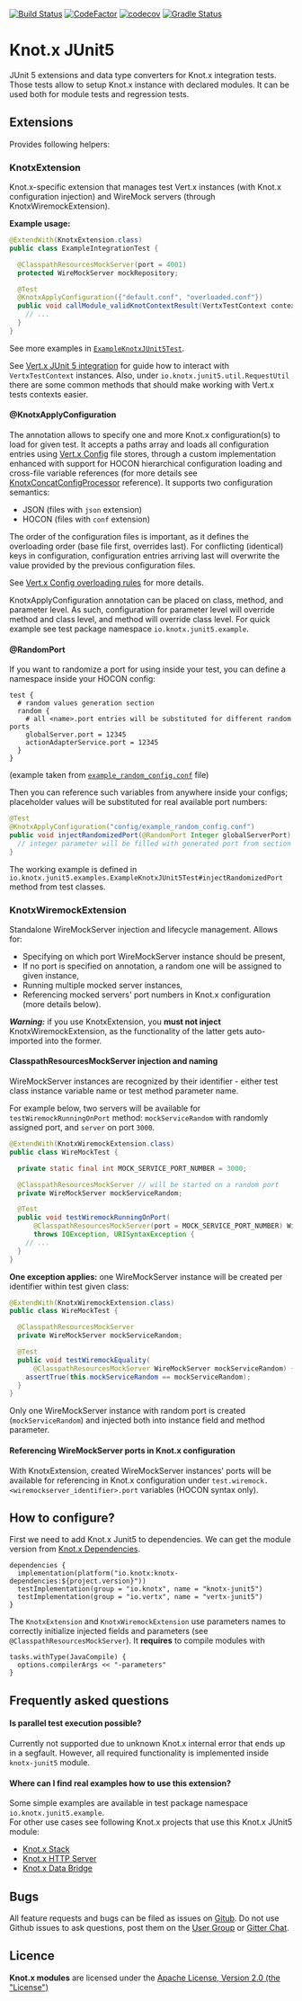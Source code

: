 [![Build Status](https://dev.azure.com/knotx/Knotx/_apis/build/status/Knotx.knotx-junit5?branchName=master)](https://dev.azure.com/knotx/Knotx/_build/latest?definitionId=6&branchName=master)
[![CodeFactor](https://www.codefactor.io/repository/github/knotx/knotx-junit5/badge)](https://www.codefactor.io/repository/github/knotx/knotx-junit5)
[![codecov](https://codecov.io/gh/Knotx/knotx-junit5/branch/master/graph/badge.svg)](https://codecov.io/gh/Knotx/knotx-junit5)
[![Gradle Status](https://gradleupdate.appspot.com/Knotx/knotx-junit5/status.svg)](https://gradleupdate.appspot.com/Knotx/knotx-junit5/status)

# Knot.x JUnit5
JUnit 5 extensions and data type converters for Knot.x integration tests. Those tests allow to setup
Knot.x instance with declared modules. It can be used both for module tests and regression tests.

## Extensions
Provides following helpers:

### KnotxExtension

Knot.x-specific extension that manages test Vert.x instances (with Knot.x configuration injection) 
and WireMock servers (through KnotxWiremockExtension).

**Example usage:**

```java
@ExtendWith(KnotxExtension.class)
public class ExampleIntegrationTest {

  @ClasspathResourcesMockServer(port = 4001)
  protected WireMockServer mockRepository;

  @Test
  @KnotxApplyConfiguration({"default.conf", "overloaded.conf"})
  public void callModule_validKnotContextResult(VertxTestContext context, Vertx vertx) {
    // ...
  }
}
```
See more examples in [`ExampleKnotxJUnit5Test`](https://github.com/Knotx/knotx-junit5/blob/master/src/test/java/io/knotx/junit5/examples/ExampleKnotxJUnit5Test.java).

See [Vert.x JUnit 5 integration](https://vertx.io/docs/vertx-junit5/java/) for guide
how to interact with `VertxTestContext` instances. Also, under `io.knotx.junit5.util.RequestUtil`
there are some common methods that should make working with Vert.x tests contexts easier.

#### @KnotxApplyConfiguration

The annotation allows to specify one and more Knot.x configuration(s) to load for given test.
It accepts a paths array and loads all configuration entries using 
[Vert.x Config](https://vertx.io/docs/vertx-config/java/) file stores, through a custom 
implementation enhanced with support for HOCON hierarchical configuration loading and cross-file
variable references (for more details see [KnotxConcatConfigProcessor](docs/CROSS_FILES_CONFIGURATION.md) reference). 
It supports two configuration semantics:

- JSON (files with `json` extension)
- HOCON (files with `conf` extension)

The order of the configuration files is important, as it defines the overloading order 
(base file first, overrides last).
For conflicting (identical) keys in configuration, configuration entries arriving last 
will overwrite the value provided by the previous configuration files.

See [Vert.x Config overloading rules](https://vertx.io/docs/vertx-config/java/#_overloading_rules) 
for more details.

KnotxApplyConfiguration annotation can be placed on class, method, and parameter level. As such, configuration for
parameter level will override method and class level, and method will override class level. For quick example see
test package namespace `io.knotx.junit5.example`.


#### @RandomPort

If you want to randomize a port for using inside your test, you can define a namespace inside your HOCON config:

```hocon
test {
  # random values generation section
  random {
    # all <name>.port entries will be substituted for different random ports
    globalServer.port = 12345
    actionAdapterService.port = 12345
  }
}
```
(example taken from [`example_random_config.conf`](https://github.com/Knotx/knotx-junit5/blob/master/src/test/resources/example_random_config.conf) file)

Then you can reference such variables from anywhere inside your configs; placeholder values will be substituted for real available
port numbers:
```java
@Test
@KnotxApplyConfiguration("config/example_random_config.conf")
public void injectRandomizedPort(@RandomPort Integer globalServerPort) {
  // integer parameter will be filled with generated port from section 'random' for entry 'globalServer'
}
```

The working example is defined in `io.knotx.junit5.examples.ExampleKnotxJUnit5Test#injectRandomizedPort`
method from test classes.

### KnotxWiremockExtension
Standalone WireMockServer injection and lifecycle management. Allows for:
 
- Specifying on which port WireMockServer instance should be present,
- If no port is specified on annotation, a random one will be assigned to given instance,
- Running multiple mocked server instances,
- Referencing mocked servers' port numbers in Knot.x configuration (more details below).

***Warning:*** if you use KnotxExtension, you **must not inject** KnotxWiremockExtension, 
as the functionality of the latter gets auto-imported into the former.

#### ClasspathResourcesMockServer injection and naming

WireMockServer instances are recognized by their identifier - either test class instance variable name 
or test method parameter name.

For example below, two servers will be available for `testWiremockRunningOnPort` method: `mockServiceRandom` 
with randomly assigned port, and `server` on port `3000`.

```java
@ExtendWith(KnotxWiremockExtension.class)
public class WireMockTest {

  private static final int MOCK_SERVICE_PORT_NUMBER = 3000;

  @ClasspathResourcesMockServer // will be started on a random port
  private WireMockServer mockServiceRandom;

  @Test
  public void testWiremockRunningOnPort(
      @ClasspathResourcesMockServer(port = MOCK_SERVICE_PORT_NUMBER) WireMockServer server)
      throws IOException, URISyntaxException {
    // ...
  }
}
```

**One exception applies:** one WireMockServer instance will be created per identifier within test given class:

```java
@ExtendWith(KnotxWiremockExtension.class)
public class WireMockTest {

  @ClasspathResourcesMockServer
  private WireMockServer mockServiceRandom;

  @Test
  public void testWiremockEquality(
      @ClasspathResourcesMockServer WireMockServer mockServiceRandom) {
    assertTrue(this.mockServiceRandom == mockServiceRandom);
  }
}
```

Only one WireMockServer instance with random port is created (`mockServiceRandom`) 
and injected both into instance field and method parameter.

#### Referencing WireMockServer ports in Knot.x configuration

With KnotxExtension, created WireMockServer instances' ports will be available 
for referencing in Knot.x configuration under `test.wiremock.<wiremockserver_identifier>.port` variables
(HOCON syntax only).

## How to configure?

First we need to add Knot.x Junit5 to dependencies. We can get the module version from 
[Knot.x Dependencies](https://github.com/Knotx/knotx-dependencies).
```
dependencies {
  implementation(platform("io.knotx:knotx-dependencies:${project.version}"))
  testImplementation(group = "io.knotx", name = "knotx-junit5")
  testImplementation(group = "io.vertx", name = "vertx-junit5")
}
```
The `KnotxExtension` and `KnotxWiremockExtension` use parameters names to correctly initialize 
injected fields and parameters (see `@ClasspathResourcesMockServer`). It **requires** to compile modules with
```
tasks.withType(JavaCompile) {
  options.compilerArgs << "-parameters"
}
```

## Frequently asked questions

#### Is parallel test execution possible?

Currently not supported due to unknown Knot.x internal error that ends up in a segfault. However, all required functionality
is implemented inside `knotx-junit5` module.

#### Where can I find real examples how to use this extension?

Some simple examples are available in test package namespace `io.knotx.junit5.example`.  
For other use cases see following Knot.x projects that use this Knot.x JUnit5 module:
- [Knot.x Stack](https://github.com/Knotx/knotx-stack)
- [Knot.x HTTP Server](https://github.com/Knotx/knotx-server-http)
- [Knot.x Data Bridge](https://github.com/Knotx/knotx-data-bridge)

## Bugs
All feature requests and bugs can be filed as issues on [Gitub](https://github.com/Knotx/knotx-junit5/issues).
Do not use Github issues to ask questions, post them on the [User Group](https://groups.google.com/forum/#!forum/knotx) or [Gitter Chat](https://gitter.im/Knotx/Lobby).

## Licence
**Knot.x modules** are licensed under the [Apache License, Version 2.0 (the "License")](https://www.apache.org/licenses/LICENSE-2.0.txt)
